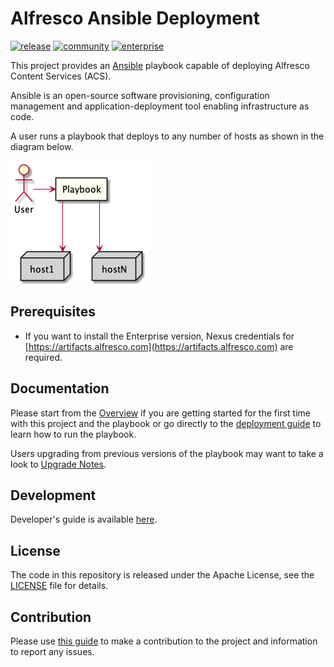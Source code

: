 # Alfresco Ansible Deployment

[![release](https://img.shields.io/github/v/release/Alfresco/alfresco-ansible-deployment?display_name=release)](https://github.com/Alfresco/alfresco-ansible-deployment/releases/latest)
[![community](https://github.com/Alfresco/alfresco-ansible-deployment/actions/workflows/community.yml/badge.svg)](https://github.com/Alfresco/alfresco-ansible-deployment/actions/workflows/community.yml)
[![enterprise](https://github.com/Alfresco/alfresco-ansible-deployment/actions/workflows/enteprise.yml/badge.svg)](https://github.com/Alfresco/alfresco-ansible-deployment/actions/workflows/enteprise.yml)

This project provides an [Ansible](https://www.ansible.com) playbook capable of
deploying Alfresco Content Services (ACS).

Ansible is an open-source software provisioning, configuration management and
application-deployment tool enabling infrastructure as code.

A user runs a playbook that deploys to any number of hosts as shown in the
diagram below.

![Ansible Overview](./docs/resources/ansible-overview.png)

## Prerequisites

* If you want to install the Enterprise version, Nexus credentials for [https://artifacts.alfresco.com](https://artifacts.alfresco.com) are required.

## Documentation

Please start from the [Overview](overview.md) if you are getting started
for the first time with this project and the playbook or go directly to the
[deployment guide](deployment-guide.md) to learn how to run the playbook.

Users upgrading from previous versions of the playbook may want to take a look
to [Upgrade Notes](playbook-upgrade.md).

## Development

Developer's guide is available [here](developer-guide.md).

## License

The code in this repository is released under the Apache License, see the
[LICENSE](https://github.com/Alfresco/alfresco-ansible-deployment/blob/master/LICENSE) file for details.

## Contribution

Please use [this guide](CONTRIBUTING.md) to make a contribution to the project
and information to report any issues.
